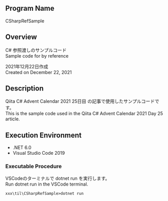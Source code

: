 ## Program Name
CSharpRefSample

## Overview
C# 参照渡しのサンプルコード<br>
Sample code for by reference<br>

2021年12月22日作成<br>
Created on December 22, 2021

## Description
Qiita C# Advent Calendar 2021 25日目 の記事で使用したサンプルコードです。<br>
This is the sample code used in the Qiita C# Advent Calendar 2021 Day 25 article.

## Execution Environment
* .NET 6.0<br>
* Visual Studio Code 2019<br>

### Executable Procedure
VSCodeのターミナルで dotnet run を実行します。<br>
Run dotnet run in the VSCode terminal.
```
xxx\til\CSharpRefSample>dotnet run
```
